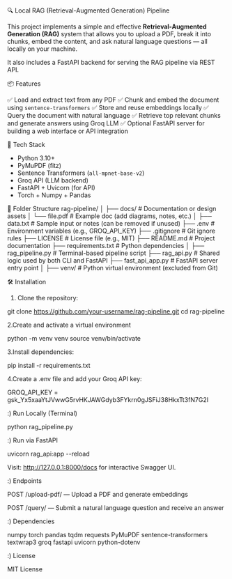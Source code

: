 🔍 Local RAG (Retrieval-Augmented Generation) Pipeline

This project implements a simple and effective **Retrieval-Augmented Generation (RAG)** system that allows you to upload a PDF, break it into chunks, embed the content, and ask natural language questions — all locally on your machine.

It also includes a FastAPI backend for serving the RAG pipeline via REST API.



📦 Features

 ✅ Load and extract text from any PDF
 ✅ Chunk and embed the document using `sentence-transformers`
 ✅ Store and reuse embeddings locally
 ✅ Query the document with natural language
 ✅ Retrieve top relevant chunks and generate answers using Groq LLM
 ✅ Optional FastAPI server for building a web interface or API integration


🧠 Tech Stack

- Python 3.10+
- PyMuPDF (fitz)
- Sentence Transformers (`all-mpnet-base-v2`)
- Groq API (LLM backend)
- FastAPI + Uvicorn (for API)
- Torch + Numpy + Pandas

📂 Folder Structure
rag-pipeline/
│
├── docs/                      # Documentation or design assets
│   └── file.pdf               # Example doc (add diagrams, notes, etc.)
│
├── data.txt                   # Sample input or notes (can be removed if unused)
├── .env                       # Environment variables (e.g., GROQ_API_KEY)
├── .gitignore                 # Git ignore rules
├── LICENSE                    # License file (e.g., MIT)
├── README.md                  # Project documentation
├── requirements.txt           # Python dependencies
│
├── rag_pipeline.py            # Terminal-based pipeline script
├── rag_api.py                 # Shared logic used by both CLI and FastAPI
├── fast_api_app.py            # FastAPI server entry point
│
├── venv/                      # Python virtual environment (excluded from Git)



🛠️ Installation

1. Clone the repository:

git clone https://github.com/your-username/rag-pipeline.git
cd rag-pipeline

2.Create and activate a virtual environment  

python -m venv venv
source venv/bin/activate 

3.Install dependencies:

pip install -r requirements.txt

4.Create a .env file and add your Groq API key:

GROQ_API_KEY = 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

 
:) Run Locally (Terminal)

   python rag_pipeline.py 
   
 :) Run via FastAPI

   uvicorn rag_api:app --reload

   Visit: http://127.0.0.1:8000/docs for interactive Swagger UI.

:) Endpoints

POST /upload-pdf/ — Upload a PDF and generate embeddings

POST /query/ — Submit a natural language question and receive an answer

:) Dependencies 

numpy
torch
pandas
tqdm
requests
PyMuPDF
sentence-transformers
textwrap3
groq
fastapi
uvicorn
python-dotenv

:) License
 
 MIT License

